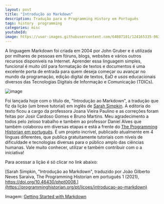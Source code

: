 ```yaml
---
layout: post
title: "Introdução ao Markdown"
description: Tradução para o Programming History em Português
tags: history  programming
categories: misc
youtubeId:
image: https://user-images.githubusercontent.com/64807181/124165335-06350200-da78-11eb-89ec-3eb374e73817.png
---
```


A linguagem Markdown foi criada em 2004 por John Gruber e é utilizada por milhares de pessoas em fóruns, blogs, websites e vários outros recursos disponíveis na Internet. Aprender essa linguagem simples, funcional é muito útil para formatação de textos e documentos é uma excelente porta de entrada para quem deseja começar ou avançar no mundo da programação, edição digital de textos, EaD e usos educacionais diversos das Tecnologias Digitais de Informação e Comunicação (TDICs).

![image](https://user-images.githubusercontent.com/64807181/124165335-06350200-da78-11eb-89ec-3eb374e73817.png)

Foi lançada hoje com o título de, "Introdução ao Markdown", a tradução que fiz da lição (um breve tutorial) em inglês de [Sarah Simpkin](https://programminghistorian.org/en/lessons/getting-started-with-markdown). A editoria do texto ficou a cargo da professora Joana Vieira Paulino e as correções foram feitas por Josir Cardoso Gomes e Bruno Martins. Meu agradecimento a todos pelo zeloso trabalho e também ao professor Daniel Alves que também colaborou em diversas etapas e está a frente do [The Programming Historian em português](https://programminghistorian.org/pt/). É um projeto incrível, publicado atualmente em 4 línguas diferentes, que publica gratuitamente tutoriais com níveis de dificuldade e tecnologias diversas para o público amplo das ciências humanas. Vale muito conhecer, utilizar e também contribuir com o a iniciativa!

Para acessar a lição é só clicar no link abaixo:

[Sarah Simpkin, "Introdução ao Markdown", traduzido por João Gilberto Neves Saraiva, The Programming Historian em português 1 (2021), https://doi.org/10.46430/phpt0008.](https://programminghistorian.org/pt/licoes/introducao-ao-markdown)

Imagem: [Getting Started with Markdown](https://programminghistorian.org/en/lessons/getting-started-with-markdown)  
